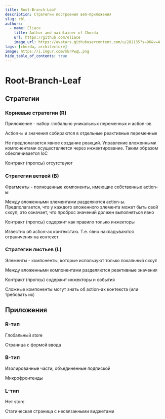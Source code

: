 ```yaml
---
title: Root-Branch-Leaf
description: Стратегии построения веб-приложения
slug: rbl
authors:
  - name: Eliace
    title: Author and maintainer of Chorda
    url: https://github.com/eliace
    image_url: https://avatars.githubusercontent.com/u/281135?s=96&v=4
tags: [chorda, architecture]
image: https://i.imgur.com/mErPwqL.png
hide_table_of_contents: true
---
```


<!--truncate-->

# Root-Branch-Leaf


## Стратегии

### Корневые стратегии (R)

Приложение - набор глобально уникальных переменных и action-ов

Action-ы и значения собираются в отдельные реактивные переменные

Не предполагается явное создание реакций. Управление вложенными компонентами осуществляется через инжектирование. Таким образом обеспечивается IoC

Контракт (пропсы) отсутствуют

### Стратегии ветвей (B)

Фрагменты - полноценные компоненты, имеющие собственные action-ы

Между вложенными элементами разделяются action-ы. Предполагается, что у каждого вложенного элемента может быть свой скоуп, это означает, что проброс значений должен выполняться явно

Контракт (пропсы) содержит как правило только инжекторы

Известно об action-ах контекстаю. Т.е. явно накладываются ограничения на контекст


### Стратегии листьев (L)

Элементы - компоненты, которые используют только локальный скоуп

Между вложенными компонентами разделяются реактивные значения

Контракт (пропсы) содержит инжекторы и события

Сложные компоненты могут знать об action-ах контекста (или требовать их)


## Приложения

### R-тип

Глобальный store

Страница с формой ввода

### B-тип

Изолированные части, объединенные подпиской

Микрофронтенды

### L-тип

Нет store

Статическая страница с несвязанными виджетами
